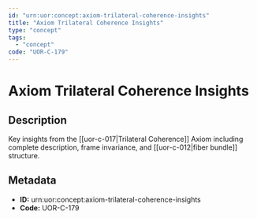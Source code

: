 ```yaml
---
id: "urn:uor:concept:axiom-trilateral-coherence-insights"
title: "Axiom Trilateral Coherence Insights"
type: "concept"
tags:
  - "concept"
code: "UOR-C-179"
---
```


# Axiom Trilateral Coherence Insights

## Description

Key insights from the [[uor-c-017|Trilateral Coherence]] Axiom including complete description, frame invariance, and [[uor-c-012|fiber bundle]] structure.

## Metadata

- **ID:** urn:uor:concept:axiom-trilateral-coherence-insights
- **Code:** UOR-C-179
